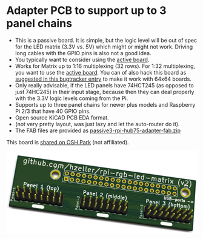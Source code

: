 Adapter PCB to support up to 3 panel chains
===========================================

   * This is a passive board. It is simple, but the logic level will be out of
     spec for the LED matrix (3.3V vs. 5V) which might or might not work.
     Driving long cables with the GPIO pins is also not a good idea.
   * You typically want to consider using the [active board](../active-3).
   * Works for Matrix up to 1:16 multiplexing (32 rows). For 1:32 multiplexing,
     you want to use the [active board](../active-3). You can of also hack
     this board as [suggested in this bugtracker entry](https://github.com/hzeller/rpi-rgb-led-matrix/issues/360#issuecomment-321104348) to make it work with
     64x64 boards.
   * Only really advisable, if the LED panels have 74HCT245 (as opposed to just
     74HC245) in their input stage, because then they can deal properly with
     the 3.3V logic levels coming from the Pi.
   * Supports up to three panel chains for newer plus models and
     Raspberry Pi 2/3 that have 40 GPIO pins.
   * Open source KiCAD PCB EDA format.
   * (not very pretty layout, was just lazy and let the auto-router do it).
   * The FAB files are provided as [passive3-rpi-hub75-adapter-fab.zip](passive3-rpi-hub75-adapter-fab.zip)

This board is [shared on OSH Park][osh-passive3] (not affiliated).

![Preview][rendering]

[rendering]: ../../img/passive3-pcb.png
[osh-passive3]: https://oshpark.com/shared_projects/FNAtZUsP
